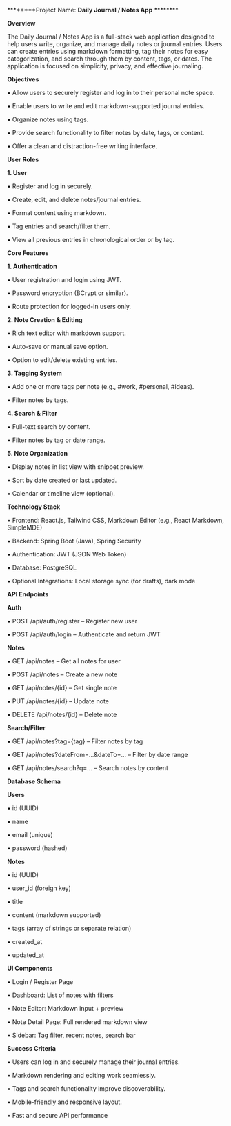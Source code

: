 ********Project Name: **Daily Journal / Notes App** ********


****Overview****

The Daily Journal / Notes App is a full-stack web application designed to help users write, organize,
and manage daily notes or journal entries. Users can create entries using markdown formatting, tag
their notes for easy categorization, and search through them by content, tags, or dates. The
application is focused on simplicity, privacy, and effective journaling.



****Objectives****

• Allow users to securely register and log in to their personal note space.

• Enable users to write and edit markdown-supported journal entries.

• Organize notes using tags.

• Provide search functionality to filter notes by date, tags, or content.

• Offer a clean and distraction-free writing interface.



****User Roles****

**1. User**

• Register and log in securely.

• Create, edit, and delete notes/journal entries.

• Format content using markdown.

• Tag entries and search/filter them.

• View all previous entries in chronological order or by tag.



****Core Features****

**1. Authentication**

• User registration and login using JWT.

• Password encryption (BCrypt or similar).

• Route protection for logged-in users only.


**2. Note Creation & Editing**

• Rich text editor with markdown support.

• Auto-save or manual save option.

• Option to edit/delete existing entries.


**3. Tagging System**

• Add one or more tags per note (e.g., #work, #personal, #ideas).

• Filter notes by tags.


**4. Search & Filter**

• Full-text search by content.

• Filter notes by tag or date range.


**5. Note Organization**

• Display notes in list view with snippet preview.

• Sort by date created or last updated.

• Calendar or timeline view (optional).



****Technology Stack****

• Frontend: React.js, Tailwind CSS, Markdown Editor (e.g., React Markdown, SimpleMDE)

• Backend: Spring Boot (Java), Spring Security

• Authentication: JWT (JSON Web Token)

• Database: PostgreSQL 

• Optional Integrations: Local storage sync (for drafts), dark mode



****API Endpoints****

**Auth**

• POST /api/auth/register – Register new user

• POST /api/auth/login – Authenticate and return JWT


**Notes**

• GET /api/notes – Get all notes for user

• POST /api/notes – Create a new note

• GET /api/notes/{id} – Get single note

• PUT /api/notes/{id} – Update note

• DELETE /api/notes/{id} – Delete note


**Search/Filter**

• GET /api/notes?tag={tag} – Filter notes by tag

• GET /api/notes?dateFrom=...&dateTo=... – Filter by date range

• GET /api/notes/search?q=... – Search notes by content



****Database Schema****

**Users**

• id (UUID)

• name

• email (unique)

• password (hashed)


**Notes**

• id (UUID)

• user_id (foreign key)

• title

• content (markdown supported)

• tags (array of strings or separate relation)

• created_at

• updated_at



****UI Components****

• Login / Register Page

• Dashboard: List of notes with filters

• Note Editor: Markdown input + preview

• Note Detail Page: Full rendered markdown view

• Sidebar: Tag filter, recent notes, search bar



****Success Criteria****

• Users can log in and securely manage their journal entries.

• Markdown rendering and editing work seamlessly.

• Tags and search functionality improve discoverability.

• Mobile-friendly and responsive layout.

• Fast and secure API performance
